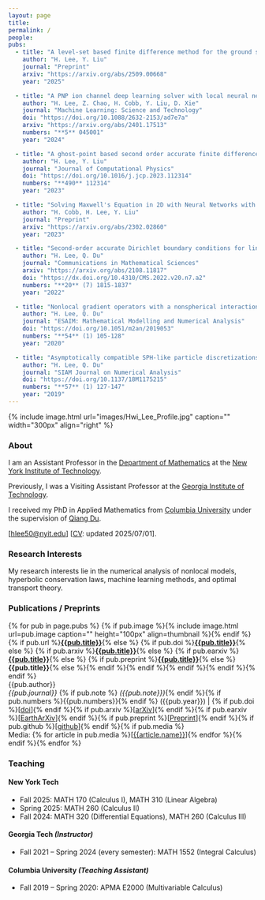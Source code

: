 ```yaml
---
layout: page
title:
permalink: /
people:
pubs:
  - title: "A level-set based finite difference method for the ground state Bose-Einstein condensates in smooth bounded domains"
    author: "H. Lee, Y. Liu"
    journal: "Preprint"
    arxiv: "https://arxiv.org/abs/2509.00668"
    year: "2025"

  - title: "A PNP ion channel deep learning solver with local neural network and finite element input data"
    author: "H. Lee, Z. Chao, H. Cobb, Y. Liu, D. Xie"
    journal: "Machine Learning: Science and Technology"
    doi: "https://doi.org/10.1088/2632-2153/ad7e7a"
    arxiv: "https://arxiv.org/abs/2401.17513"
    numbers: "**5** 045001"
    year: "2024"

  - title: "A ghost-point based second order accurate finite difference method on uniform orthogonal grids for electromagnetic scattering around curved perfect electric conductors with corners"
    author: "H. Lee, Y. Liu"
    journal: "Journal of Computational Physics"
    doi: "https://doi.org/10.1016/j.jcp.2023.112314"
    numbers: "**490** 112314"
    year: "2023"

  - title: "Solving Maxwell's Equation in 2D with Neural Networks with Local Converging Inputs"
    author: "H. Cobb, H. Lee, Y. Liu"
    journal: "Preprint"
    arxiv: "https://arxiv.org/abs/2302.02860"
    year: "2023"

  - title: "Second-order accurate Dirichlet boundary conditions for linear nonlocal diffusion problems"
    author: "H. Lee, Q. Du"
    journal: "Communications in Mathematical Sciences"
    arxiv: "https://arxiv.org/abs/2108.11817"
    doi: "https://dx.doi.org/10.4310/CMS.2022.v20.n7.a2"
    numbers: "**20** (7) 1815-1837"
    year: "2022"

  - title: "Nonlocal gradient operators with a nonspherical interaction neighborhood and their applications"
    author: "H. Lee, Q. Du"
    journal: "ESAIM: Mathematical Modelling and Numerical Analysis"
    doi: "https://doi.org/10.1051/m2an/2019053"
    numbers: "**54** (1) 105-128"
    year: "2020"

  - title: "Asymptotically compatible SPH-like particle discretizations of one dimensional linear advection models"
    author: "H. Lee, Q. Du"
    journal: "SIAM Journal on Numerical Analysis"
    doi: "https://doi.org/10.1137/18M1175215"
    numbers: "**57** (1) 127-147"
    year: "2019"
---
```


{% include image.html url="images/Hwi_Lee_Profile.jpg" caption="" width="300px" align="right" %}

### About

I am an Assistant Professor in the [Department of Mathematics]
at the [New York Institute of Technology].

Previously, I was a Visiting Assistant Professor at the [Georgia Institute of Technology].

I received my PhD in Applied Mathematics from [Columbia University]
under the supervision of [Qiang Du].

[[hlee50@nyit.edu]] [[CV]: updated 2025/07/01].

### Research Interests

My research interests lie in the numerical analysis of nonlocal models, hyperbolic conservation laws, machine learning methods, and optimal transport theory.

### Publications / Preprints

{% for pub in page.pubs %}
{% if pub.image %}{% include image.html url=pub.image caption="" height="100px" align=thumbnail %}{% endif %}
{% if pub.url %}[**{{pub.title}}**]({{pub.url}}){% else %}
{% if pub.doi %}[**{{pub.title}}**]({{pub.doi}}){% else %}
{% if pub.arxiv %}[**{{pub.title}}**]({{pub.arxiv}}){% else %}
{% if pub.earxiv %}[**{{pub.title}}**]({{pub.earxiv}}){% else %}
{% if pub.preprint %}[**{{pub.title}}**]({{pub.preprint}}){% else %}
**{{pub.title}}**{% else %}{% endif %}{% endif %}{% endif %}{% endif %}{% endif %}<br />
{{pub.author}}<br />
_{{pub.journal}}_ {% if pub.note %} _({{pub.note}})_{% endif %}{% if pub.numbers %}{{pub.numbers}}{% endif %} ({{pub.year}}) | {% if pub.doi %}[[doi]({{pub.doi}})]{% endif %}{% if pub.arxiv %}[[arXiv]({{pub.arxiv}})]{% endif %}{% if pub.earxiv %}[[EarthArXiv]({{pub.earxiv}})]{% endif %}{% if pub.preprint %}[[Preprint]({{pub.preprint}})]{% endif %}{% if pub.github %}[[github]({{pub.github}})]{% endif %}{% if pub.media %}<br />Media: {% for article in pub.media %}[[{{article.name}}]({{article.url}})]{% endfor %}{% endif %}{% endfor %}

### Teaching

#### **New York Tech**

- Fall 2025: MATH 170 (Calculus I), MATH 310 (Linear Algebra)
- Spring 2025: MATH 260 (Calculus II)
- Fall 2024: MATH 320 (Differential Equations), MATH 260 (Calculus III)

#### **Georgia Tech** _(Instructor)_

- Fall 2021 – Spring 2024 (every semester): MATH 1552 (Integral Calculus)

#### **Columbia University** _(Teaching Assistant)_

- Fall 2019 – Spring 2020: APMA E2000 (Multivariable Calculus)

<a rel="me" href="https://fosstodon.org/@dsrim"></a>

[Qiang Du]: https://www.apam.columbia.edu/faculty/qiang-du
[CV]: files/Donsub_Rim_CV.pdf
[hlee50@nyit.edu]: mailto:hlee50@nyit.edu
[github page]: https://github.com/dsrim/
[Columbia University]: https://apam.columbia.edu
[Department of Mathematics]: https://www.nyit.edu/academics/arts-and-sciences/mathematics/
[New York Institute of Technology]: https://nyit.edu
[Georgia Institute of Technology]: https://www.gatech.edu/
